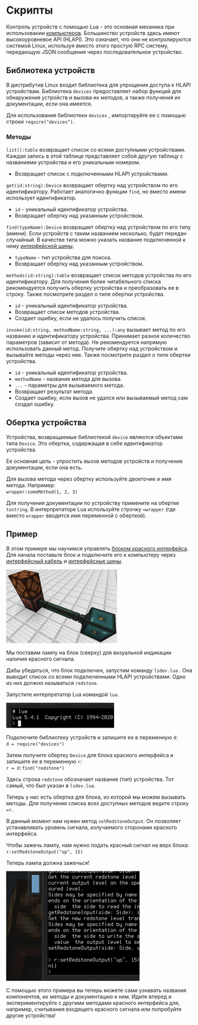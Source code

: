 # Скрипты
Контроль устройств с помощью Lua - это основная механика при использовании [компьютеров](block/computer.md). Большинство устройств здесь имеют высокоуровневое API (HLAPI). Это означает, что они не контролируются системой Linux, используя вместо этого простую RPC систему, передающую JSON сообщения через последовательное устройство.

## Библиотека устройств
В дистрибутив Linux входит библиотека для упрощения доступа к HLAPI устройствам. Библиотека `devices` предоставляет набор функций для обнаружения устройств и вызова их методов, а также получения их документации, если она имеется.

Для использования библиотеки `devices` , импортируйте ее с помощью строки `require("devices")`.

### Методы
`list():table` возвращает список со всеми доступными устройствами. Каждая запись в этой таблице представляет собой другую таблицу с названиями устройства и его уникальным номером.
- Возвращает список с подключенными HLAPI устройствами.

`get(id:string):Device` возвращает обертку над устройством по его идентификатору. Работает аналогично функции `find`, но вместо имени использует идентификатор.
- `id` - уникальный идентификатор устройства.
- Возвращает обертку над указанным устройством.

`find(typeName):Device` возвращает обертку над устройством по его типу (имени). Если устройств с таким названием несколько, будет передан случайный. В качестве типа можно указать название подключенной к нему [интерфейсной шины](block/bus_interface.md).
- `typeName` - тип устройства для поиска.
- Возвращает обертку над указанным устройством.

`methods(id:string):table` возвращает список методов устройства по его идентификатору. Для получения более читабельного списка рекомендуется получить обертку устройства и преобразовать ее в строку. Также посмотрите раздел о типе обертки устройства.
- `id` - уникальный идентификатор устройства.
- Возвращает список методов устройства.
- Создает ошибку, если не удалось получить список.

`invoke(id:string, methodName:string, ...):any` вызывает метод по его названию и идентификатору устройства. Принимает разное количество параметров (зависит от метода). Не рекомендуется напрямую использовать данный метод. Получите обертку над устройством и вызывайте методы через нее. Также посмотрите раздел о типе обертки устройства.
- `id` - уникальный идентификатор устройства.
- `methodName` - название метода для вызова.
- `...` - параметры для вызываемого метода.
- Возвращает результат метода.
- Создает ошибку, если вызов не удался или вызываемый метод сам создал ошибку.

## Обертка устройства
Устройства, возвращаемые библиотекой `device` являются объектами типа `Device`. Это обертка, содержащая в себе идентификатор устройства.

Ее основная цель - упростить вызов методов устройств и получение документации, если она есть.

Для вызова метода через обертку используйте двоеточие и имя метода. Например:  
`wrapper:someMethod(1, 2, 3)`

Для получения документации по устройству примените на обертке `tostring`. В интерпретаторе Lua используйте строчку `=wrapper` (где вместо `wrapper` вводится имя переменной с оберткой).

## Пример
В этом примере мы научимся управлять [блоком красного интерфейса](block/redstone_interface.md). Для начала поставьте блок и подключите его к компьютеру через [интерфейсный кабель](block/bus_cable.md) и [интерфейсные шины](block/bus_interface.md).

![Настройка красного интерфейса](../img/scripting_redstone_interface.png)

Мы поставим лампу на блок (сверху) для визуальной индикации наличия красного сигнала.

Дабы убедиться, что блок подключен, запустим команду `lsdev.lua` . Она выводит список со всеми подключенными HLAPI устройствами. Одно из них должно называться `redstone`.

Запустите интерпретатор Lua командой `lua`.

![Интерпретатор Lua](../img/scripting_lua_interactive.png)

Подключите библиотеку устройств и запишите ее в переменную `d`:  
`d = require("devices")`

Затем получите обертку `Device` для блока красного интерфейса и запишите ее в переменную `r`:  
`r = d:find("redstone")`

Здесь строка `redstone` обозначает название (тип) устройства. Тот самый, что был указан в `lsdev.lua`.

Теперь у нас есть обертка для блока, из которой мы можем вызывать методы. Для получения списка всех доступных методов ведите строку `=r`.

В данный момент нам нужен метод `setRedstoneOutput`. Он позволяет устанавливать уровень сигнала, излучаемого сторонами красного интерфейса.

Чтобы зажечь лампу, нам нужно подать красный сигнал на верх блока:  
`r:setRedstoneOutput("up", 15)`

Теперь лампа должна зажечься!

![Горящая лампа](../img/scripting_lamp.png)

С помощью этого примера вы теперь можете сами узнавать названия компонентов, их методы и документацию к ним. Идите вперед и экспериментируйте с другими методами красного интерфейса для, например, считывания входящего красного сигнала или попробуйте другие устройства!

